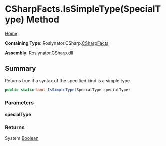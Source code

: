 <a name="_top"></a>

# CSharpFacts\.IsSimpleType\(SpecialType\) Method

[Home](../../../../README.md#_top)

**Containing Type**: Roslynator\.CSharp\.[CSharpFacts](../README.md#_top)

**Assembly**: Roslynator\.CSharp\.dll

## Summary

Returns true if a syntax of the specified kind is a simple type\.

```csharp
public static bool IsSimpleType(SpecialType specialType)
```

### Parameters

#### specialType

### Returns

System\.[Boolean](https://docs.microsoft.com/en-us/dotnet/api/system.boolean)

